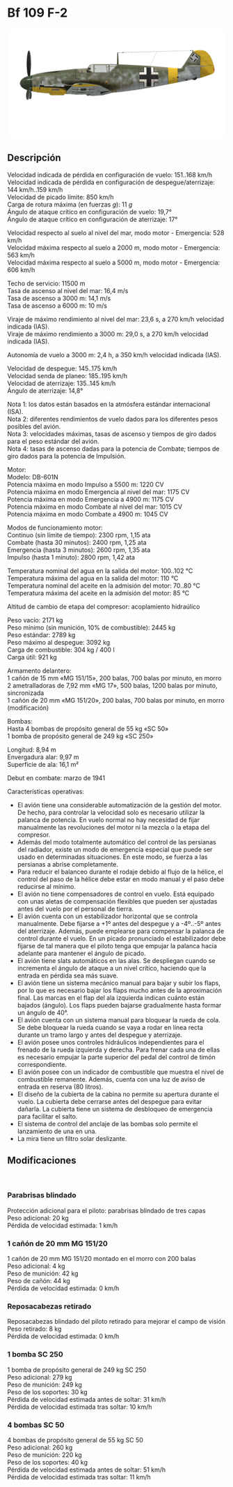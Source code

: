 # Bf 109 F-2  
  
![bf109f2](../images/bf109f2.png)  
  
## Descripción  
  
Velocidad indicada de pérdida en configuración de vuelo: 151..168 km/h  
Velocidad indicada de pérdida en configuración de despegue/aterrizaje: 144 km/h..159 km/h  
Velocidad de picado límite: 850 km/h  
Carga de rotura máxima (en fuerzas <i>g</i>): 11 <i>g</i>  
Ángulo de ataque crítico en configuración de vuelo: 19,7°  
Ángulo de ataque crítico en configuración de aterrizaje: 17°  
  
Velocidad respecto al suelo al nivel del mar, modo motor - Emergencia: 528 km/h  
Velocidad máxima respecto al suelo a 2000 m, modo motor - Emergencia: 563 km/h  
Velocidad máxima respecto al suelo a 5000 m, modo motor - Emergencia: 606 km/h  
  
Techo de servicio: 11500 m  
Tasa de ascenso al nivel del mar: 16,4 m/s  
Tasa de ascenso a 3000 m: 14,1 m/s  
Tasa de ascenso a 6000 m: 10 m/s  
  
Viraje de máximo rendimiento al nivel del mar: 23,6 s, a 270 km/h velocidad indicada (IAS).  
Viraje de máximo rendimiento a 3000 m: 29,0 s, a 270 km/h velocidad indicada (IAS).  
  
Autonomía de vuelo a 3000 m: 2,4 h, a 350 km/h velocidad indicada (IAS).  
  
Velocidad de despegue: 145..175 km/h  
Velocidad senda de planeo: 185..195 km/h  
Velocidad de aterrizaje: 135..145 km/h  
Ángulo de aterrizaje: 14,8°  
  
Nota 1: los datos están basados en la atmósfera estándar internacional (ISA).  
Nota 2: diferentes rendimientos de vuelo dados para los diferentes pesos posibles del avión.  
Nota 3: velocidades máximas, tasas de ascenso y tiempos de giro dados para el peso estándar del avión.  
Nota 4: tasas de ascenso dadas para la potencia de Combate; tiempos de giro dados para la potencia de Impulsión.  
  
Motor:  
Modelo: DB-601N  
Potencia máxima en modo Impulso a 5500 m: 1220 CV  
Potencia máxima en modo Emergencia al nivel del mar: 1175 CV  
Potencia máxima en modo Emergencia a 4900 m: 1175 CV  
Potencia máxima en modo Combate al nivel del mar: 1015 CV  
Potencia máxima en modo Combate a 4900 m: 1045 CV  
  
Modos de funcionamiento motor:  
Continuo (sin límite de tiempo): 2300 rpm, 1,15 ata  
Combate (hasta 30 minutos): 2400 rpm, 1,25 ata  
Emergencia (hasta 3 minutos): 2600 rpm, 1,35 ata  
Impulso (hasta 1 minuto): 2800 rpm, 1,42 ata  
  
Temperatura nominal del agua en la salida del motor: 100..102 °C  
Temperatura máxima del agua en la salida del motor: 110 °C  
Temperatura nominal del aceite en la admisión del motor: 70..80 °C  
Temperatura máxima del aceite en la admisión del motor: 85 °C  
  
Altitud de cambio de etapa del compresor: acoplamiento hidraúlico  
  
Peso vacío: 2171 kg  
Peso mínimo (sin munición, 10% de combustible): 2445 kg  
Peso estándar: 2789 kg  
Peso máximo al despegue: 3092 kg  
Carga de combustible: 304 kg / 400 l  
Carga útil: 921 kg  
  
Armamento delantero:  
1 cañón de 15 mm «MG 151/15», 200 balas, 700 balas por minuto, en morro  
2 ametralladoras de 7,92 mm «MG 17», 500 balas, 1200 balas por minuto, sincronizada  
1 cañón de 20 mm «MG 151/20», 200 balas, 700 balas por minuto, en morro (modificación)  
  
Bombas:  
Hasta 4 bombas de propósito general de 55 kg «SC 50»  
1 bomba de propósito general de 249 kg «SC 250»  
  
Longitud: 8,94 m  
Envergadura alar: 9,97 m  
Superficie de ala: 16,1 m²  
  
Debut en combate: marzo de 1941  
  
Características operativas:  
- El avión tiene una considerable automatización de la gestión del motor. De hecho, para controlar la velocidad solo es necesario utilizar la palanca de potencia. En vuelo normal no hay necesidad de fijar manualmente las revoluciones del motor ni la mezcla o la etapa del compresor.  
- Además del modo totalmente automático del control de las persianas del radiador, existe un modo de emergencia especial que puede ser usado en determinadas situaciones. En este modo, se fuerza a las persianas a abrise completamente.  
- Para reducir el balanceo durante el rodaje debido al flujo de la hélice, el control del paso de la hélice debe estar en modo manual y el paso debe reducirse al mínimo.  
- El avión no tiene compensadores de control en vuelo. Está equipado con unas aletas de compensación flexibles que pueden ser ajustadas antes del vuelo por el personal de tierra.  
- El avión cuenta con un estabilizador horizontal que se controla manualmente. Debe fijarse a +1º antes del despegue y a -4º..-5º antes del aterrizaje. Además, puede emplearse para compensar la palanca de control durante el vuelo. En un picado pronunciado el estabilizador debe fijarse de tal manera que el piloto tenga que empujar la palanca hacia adelante para mantener el ángulo de picado.  
- El avión tiene slats automáticos en las alas. Se despliegan cuando se incrementa el ángulo de ataque a un nivel crítico, haciendo que la entrada en pérdida sea más suave.  
- El avión tiene un sistema mecánico manual para bajar y subir los flaps, por lo que es necesario bajar los flaps mucho antes de la aproximación final. Las marcas en el flap del ala izquierda indican cuánto están bajados (ángulo). Los flaps pueden bajarse gradualmente hasta formar un ángulo de 40°.  
- El avión cuenta con un sistema manual para bloquear la rueda de cola. Se debe bloquear la rueda cuando se vaya a rodar en línea recta durante un tramo largo y antes del despegue y aterrizaje.  
- El avión posee unos controles hidráulicos independientes para el frenado de la rueda izquierda y derecha. Para frenar cada una de ellas es necesario empujar la parte superior del pedal del control de timón correspondiente.  
- El avión posee con un indicador de combustible que muestra el nivel de combustible remanente. Además, cuenta con una luz de aviso de entrada en reserva (80 litros).  
- El diseño de la cubierta de la cabina no permite su apertura durante el vuelo. La cubierta debe cerrarse antes del despegue para evitar dañarla. La cubierta tiene un sistema de desbloqueo de emergencia para facilitar el salto.  
- El sistema de control del anclaje de las bombas solo permite el lanzamiento de una en una.  
- La mira tiene un filtro solar deslizante.  
  
## Modificaciones  
  ﻿
  
  
### Parabrisas blindado  
  
Protección adicional para el piloto: parabrisas blindado de tres capas  
Peso adicional: 20 kg  
Pérdida de velocidad estimada: 1 km/h  ﻿
  
  
### 1 cañón de 20 mm MG 151/20  
  
1 cañón de 20 mm MG 151/20 montado en el morro con 200 balas  
Peso adicional: 4 kg  
Peso de munición: 42 kg  
Peso de cañón: 44 kg  
Pérdida de velocidad estimada: 0 km/h  ﻿
  
  
### Reposacabezas retirado  
  
Reposacabezas blindado del piloto retirado para mejorar el campo de visión  
Peso retirado: 8 kg  
Pérdida de velocidad estimada: 0 km/h  ﻿
  
  
### 1 bomba SC 250  
  
1 bomba de propósito general de 249 kg SC 250  
Peso adicional: 279 kg  
Peso de munición: 249 kg  
Peso de los soportes: 30 kg  
Pérdida de velocidad estimada antes de soltar: 31 km/h  
Pérdida de velocidad estimada tras soltar: 10 km/h  ﻿
  
  
### 4 bombas SC 50  
  
4 bombas de propósito general de 55 kg SC 50  
Peso adicional: 260 kg  
Peso de munición: 220 kg  
Peso de los soportes: 40 kg  
Pérdida de velocidad estimada antes de soltar: 51 km/h  
Pérdida de velocidad estimada tras soltar: 11 km/h  